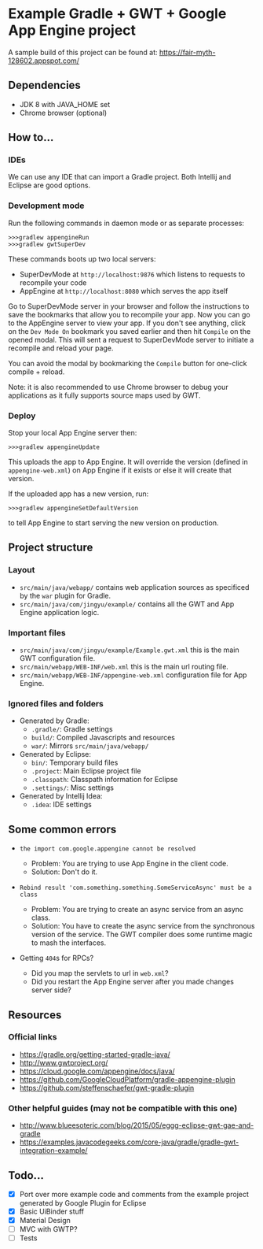 # Example Gradle + GWT + Google App Engine project

A sample build of this project can be found at: https://fair-myth-128602.appspot.com/

## Dependencies

- JDK 8 with JAVA_HOME set
- Chrome browser (optional)

## How to...

### IDEs

We can use any IDE that can import a Gradle project.
Both Intellij and Eclipse are good options.

### Development mode

Run the following commands in daemon mode or as separate processes:

    >>>gradlew appengineRun
    >>>gradlew gwtSuperDev

These commands boots up two local servers:

- SuperDevMode at `http://localhost:9876` which listens to requests to recompile your code
- AppEngine at `http://localhost:8080` which serves the app itself

Go to SuperDevMode server in your browser and follow the instructions to save the bookmarks that allow you to recompile your app.
Now you can go to the AppEngine server to view your app.
If you don't see anything, click on the `Dev Mode On` bookmark you saved earlier and then hit `Compile` on the opened modal.
This will sent a request to SuperDevMode server to initiate a recompile and reload your page.

You can avoid the modal by bookmarking the `Compile` button for one-click compile + reload.

Note: it is also recommended to use Chrome browser to debug your applications as it fully supports
source maps used by GWT.

### Deploy

Stop your local App Engine server then:

    >>>gradlew appengineUpdate

This uploads the app to App Engine. It will override the version (defined in `appengine-web.xml`) on App Engine if it exists or else it will create that version.

If the uploaded app has a new version, run:

    >>>gradlew appengineSetDefaultVersion

to tell App Engine to start serving the new version on production.

## Project structure

### Layout

- `src/main/java/webapp/` contains web application sources as specificed by the `war` plugin for Gradle.
- `src/main/java/com/jingyu/example/` contains all the GWT and App Engine application logic.

### Important files

- `src/main/java/com/jingyu/example/Example.gwt.xml` this is the main GWT configuration file.
- `src/main/webapp/WEB-INF/web.xml` this is the main url routing file.
- `src/main/webapp/WEB-INF/appengine-web.xml` configuration file for App Engine.

### Ignored files and folders

- Generated by Gradle:
    - `.gradle/`: Gradle settings
    - `build/`: Compiled Javascripts and resources
    - `war/`: Mirrors `src/main/java/webapp/`
- Generated by Eclipse:
    - `bin/`: Temporary build files
    - `.project`: Main Eclipse project file
    - `.classpath`: Classpath information for Eclipse
    - `.settings/`: Misc settings
- Generated by Intellij Idea:
    - `.idea`: IDE settings

## Some common errors

- `the import com.google.appengine cannot be resolved`
    - Problem: You are trying to use App Engine in the client code.
    - Solution: Don't do it.
    
- `Rebind result 'com.something.something.SomeServiceAsync' must be a class`
    - Problem: You are trying to create an async service from an async class.
    - Solution: You have to create the async service from the synchronous version of the service.
    The GWT compiler does some runtime magic to mash the interfaces.
    
- Getting `404`s for RPCs?
    - Did you map the servlets to url in `web.xml`?
    - Did you restart the App Engine server after you made changes server side?

## Resources

### Official links

- https://gradle.org/getting-started-gradle-java/
- http://www.gwtproject.org/
- https://cloud.google.com/appengine/docs/java/
- https://github.com/GoogleCloudPlatform/gradle-appengine-plugin
- https://github.com/steffenschaefer/gwt-gradle-plugin

### Other helpful guides (may not be compatible with this one)

- http://www.blueesoteric.com/blog/2015/05/eggg-eclipse-gwt-gae-and-gradle
- https://examples.javacodegeeks.com/core-java/gradle/gradle-gwt-integration-example/

## Todo...

- [X] Port over more example code and comments from the example project generated by Google Plugin for Eclipse
- [X] Basic UiBinder stuff
- [X] Material Design
- [ ] MVC with GWTP?
- [ ] Tests
